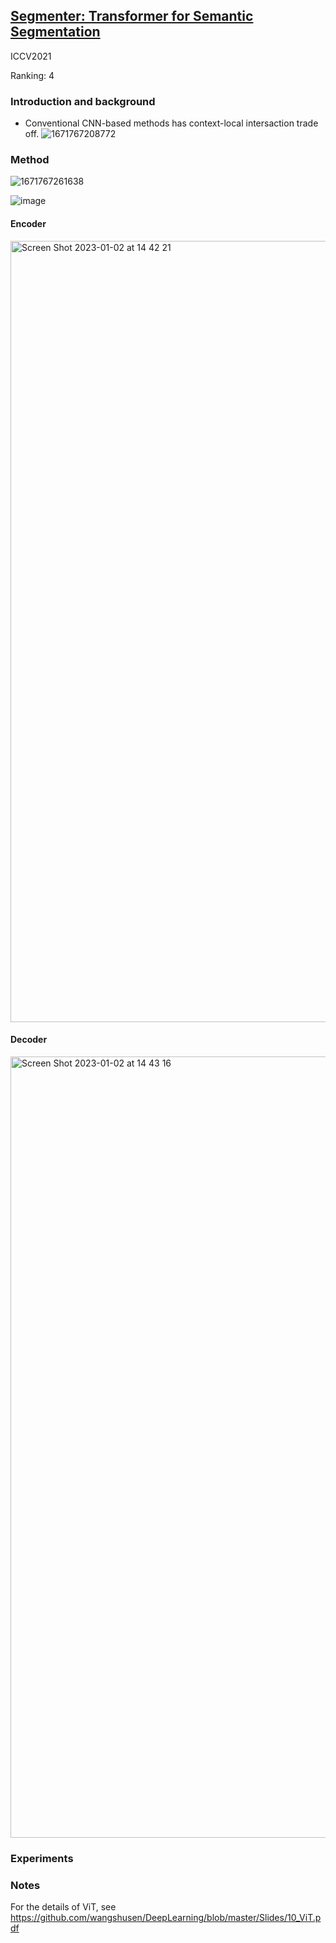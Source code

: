 ## [Segmenter: Transformer for Semantic Segmentation](https://openaccess.thecvf.com/content/ICCV2021/papers/Strudel_Segmenter_Transformer_for_Semantic_Segmentation_ICCV_2021_paper.pdf)

ICCV2021

Ranking: 4

### Introduction and background
- Conventional CNN-based methods has context-local intersaction trade off.
![1671767208772](https://user-images.githubusercontent.com/46414159/209267083-e74d09eb-7d1f-4306-a3ec-9527a78905f3.png)

### Method
![1671767261638](https://user-images.githubusercontent.com/46414159/209267177-1c485e3a-ffd6-4116-9735-63bd49bb775d.png)

![image](https://user-images.githubusercontent.com/46414159/210195538-820719aa-d387-4b39-92bc-c548ae5b2958.png)

#### Encoder
<img width="1250" alt="Screen Shot 2023-01-02 at 14 42 21" src="https://user-images.githubusercontent.com/46414159/210195699-12ac35ed-48e9-4f24-8015-1c1531f65299.png">

#### Decoder
<img width="1250" alt="Screen Shot 2023-01-02 at 14 43 16" src="https://user-images.githubusercontent.com/46414159/210195753-e1f6515b-bd53-497c-9dbe-563ec0a439c4.png">

### Experiments

### Notes
For the details of ViT, see https://github.com/wangshusen/DeepLearning/blob/master/Slides/10_ViT.pdf
